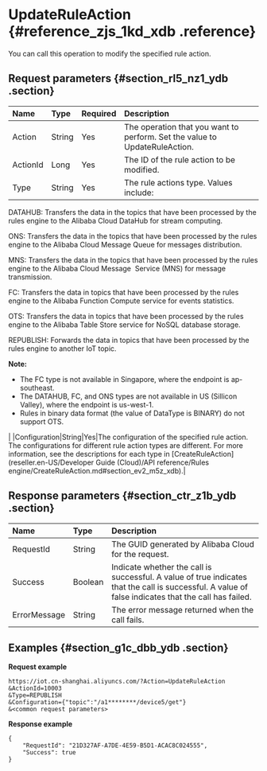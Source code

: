 # UpdateRuleAction {#reference_zjs_1kd_xdb .reference}

You can call this operation to modify the specified rule action.

## Request parameters {#section_rl5_nz1_ydb .section}

|Name|Type|Required|Description|
|:---|:---|:-------|:----------|
|Action|String|Yes|The operation that you want to perform. Set the value to UpdateRuleAction.|
|ActionId|Long|Yes|The ID of the rule action to be modified.|
|Type|String|Yes| The rule actions type. Values include:

 DATAHUB: Transfers the data in the topics that have been processed by the rules engine to the Alibaba Cloud DataHub for stream computing.

 ONS: Transfers the data in the topics that have been processed by the rules engine to the Alibaba Cloud Message Queue for messages distribution.

 MNS: Transfers the data in the topics that have been processed by the rules engine to the Alibaba Cloud Message  Service \(MNS\) for message transmission.

 FC: Transfers the data in topics that have been processed by the rules engine to the Alibaba Function Compute service for events statistics.

 OTS: Transfers the data in topics that have been processed by the rules engine to the Alibaba Table Store service for NoSQL database storage.

 REPUBLISH: Forwards the data in topics that have been processed by the rules engine to another IoT topic.

 **Note:** 

-   The FC type is not available in Singapore, where the endpoint is ap-southeast. 
-   The DATAHUB, FC, and ONS types are not available in US \(Sillicon Valley\), where the endpoint is us-west-1.
-   Rules in binary data format \(the value of DataType is BINARY\) do not support OTS.

 |
|Configuration|String|Yes|The configuration of the specified rule action. The configurations for different rule action types are different. For more information, see the descriptions for each type in [CreateRuleAction](reseller.en-US/Developer Guide (Cloud)/API reference/Rules engine/CreateRuleAction.md#section_ev2_m5z_xdb).|

## Response parameters {#section_ctr_z1b_ydb .section}

|Name|Type|Description|
|:---|:---|:----------|
|RequestId|String|The GUID generated by Alibaba Cloud for the request.|
|Success|Boolean|Indicate whether the call is successful. A value of true indicates that the call is successful. A value of false indicates that the call has failed.|
|ErrorMessage|String|The error message returned when the call fails.|

## Examples {#section_g1c_dbb_ydb .section}

**Request example**

```
https://iot.cn-shanghai.aliyuncs.com/?Action=UpdateRuleAction
&ActionId=10003
&Type=REPUBLISH
&Configuration={"topic":"/a1********/device5/get"}
&<common request parameters>
```

**Response example**

```
{
    "RequestId": "21D327AF-A7DE-4E59-B5D1-ACAC8C024555",
    "Success": true
}
```

